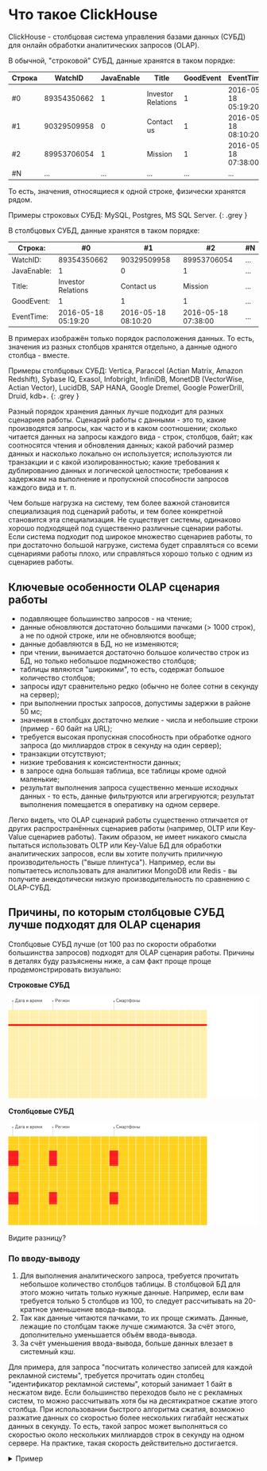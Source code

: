 # Что такое ClickHouse

ClickHouse - столбцовая система управления базами данных (СУБД) для онлайн обработки аналитических запросов (OLAP).

В обычной, "строковой" СУБД, данные хранятся в таком порядке:

| Строка | WatchID     | JavaEnable | Title              | GoodEvent | EventTime           |
| ------ | ----------- | ---------- | ------------------ | --------- | ------------------- |
| #0     | 89354350662 | 1          | Investor Relations | 1         | 2016-05-18 05:19:20 |
| #1     | 90329509958 | 0          | Contact us         | 1         | 2016-05-18 08:10:20 |
| #2     | 89953706054 | 1          | Mission            | 1         | 2016-05-18 07:38:00 |
| #N     | ...         | ...        | ...                | ...       | ...                 |

То есть, значения, относящиеся к одной строке, физически хранятся рядом.

Примеры строковых СУБД: MySQL, Postgres, MS SQL Server.
{: .grey }

В столбцовых СУБД, данные хранятся в таком порядке:

| Строка:     | #0                  | #1                  | #2                  | #N                  |
| ----------- | ------------------- | ------------------- | ------------------- | ------------------- |
| WatchID:    | 89354350662         | 90329509958         | 89953706054         | ...                 |
| JavaEnable: | 1                   | 0                   | 1                   | ...                 |
| Title:      | Investor Relations  | Contact us          | Mission             | ...                 |
| GoodEvent:  | 1                   | 1                   | 1                   | ...                 |
| EventTime:  | 2016-05-18 05:19:20 | 2016-05-18 08:10:20 | 2016-05-18 07:38:00 | ...                 |


В примерах изображён только порядок расположения данных.
То есть, значения из разных столбцов хранятся отдельно, а данные одного столбца - вместе.

Примеры столбцовых СУБД: Vertica, Paraccel (Actian Matrix, Amazon Redshift), Sybase IQ, Exasol, Infobright, InfiniDB, MonetDB (VectorWise, Actian Vector), LucidDB, SAP HANA, Google Dremel, Google PowerDrill, Druid, kdb+.
{: .grey }

Разный порядок хранения данных лучше подходит для разных сценариев работы.
Сценарий работы с данными - это то, какие производятся запросы, как часто и в каком соотношении; сколько читается данных на запросы каждого вида - строк, столбцов, байт; как соотносятся чтения и обновления данных; какой рабочий размер данных и насколько локально он используется; используются ли транзакции и с какой изолированностью; какие требования к дублированию данных и логической целостности; требования к задержкам на выполнение и пропускной способности запросов каждого вида и т. п.

Чем больше нагрузка на систему, тем более важной становится специализация под сценарий работы, и тем более конкретной становится эта специализация. Не существует системы, одинаково хорошо подходящей под существенно различные сценарии работы. Если система подходит под широкое множество сценариев работы, то при достаточно большой нагрузке, система будет справляться со всеми сценариями работы плохо, или справляться хорошо только с одним из сценариев работы.

## Ключевые особенности OLAP сценария работы

-   подавляющее большинство запросов - на чтение;
-   данные обновляются достаточно большими пачками (> 1000 строк), а не по одной строке, или не обновляются вообще;
-   данные добавляются в БД, но не изменяются;
-   при чтении, вынимается достаточно большое количество строк из БД, но только небольшое подмножество столбцов;
-   таблицы являются "широкими", то есть, содержат большое количество столбцов;
-   запросы идут сравнительно редко (обычно не более сотни в секунду на сервер);
-   при выполнении простых запросов, допустимы задержки в районе 50 мс;
-   значения в столбцах достаточно мелкие - числа и небольшие строки (пример - 60 байт на URL);
-   требуется высокая пропускная способность при обработке одного запроса (до миллиардов строк в секунду на один сервер);
-   транзакции отсутствуют;
-   низкие требования к консистентности данных;
-   в запросе одна большая таблица, все таблицы кроме одной маленькие;
-   результат выполнения запроса существенно меньше исходных данных - то есть, данные фильтруются или агрегируются; результат выполнения помещается в оперативку на одном сервере.

Легко видеть, что OLAP сценарий работы существенно отличается от других распространённых сценариев работы (например, OLTP или Key-Value сценариев работы). Таким образом, не имеет никакого смысла пытаться использовать OLTP или Key-Value БД для обработки аналитических запросов, если вы хотите получить приличную производительность ("выше плинтуса"). Например, если вы попытаетесь использовать для аналитики MongoDB или Redis - вы получите анекдотически низкую производительность по сравнению с OLAP-СУБД.

## Причины, по которым столбцовые СУБД лучше подходят для OLAP сценария

Столбцовые СУБД лучше (от 100 раз по скорости обработки большинства запросов) подходят для OLAP сценария работы. Причины в деталях буду разъяснены ниже, а сам факт проще проще продемонстрировать визуально:

**Строковые СУБД**

![Строковые](images/row_oriented.gif#)

**Столбцовые СУБД**

![Столбцовые](images/column_oriented.gif#)

Видите разницу?

### По вводу-выводу

1.  Для выполнения аналитического запроса, требуется прочитать небольшое количество столбцов таблицы. В столбцовой БД для этого можно читать только нужные данные. Например, если вам требуется только 5 столбцов из 100, то следует рассчитывать на 20-кратное уменьшение ввода-вывода.
2.  Так как данные читаются пачками, то их проще сжимать. Данные, лежащие по столбцам также лучше сжимаются. За счёт этого, дополнительно уменьшается объём ввода-вывода.
3.  За счёт уменьшения ввода-вывода, больше данных влезает в системный кэш.

Для примера, для запроса "посчитать количество записей для каждой рекламной системы", требуется прочитать один столбец "идентификатор рекламной системы", который занимает 1 байт в несжатом виде. Если большинство переходов было не с рекламных систем, то можно рассчитывать хотя бы на десятикратное сжатие этого столбца. При использовании быстрого алгоритма сжатия, возможно разжатие данных со скоростью более нескольких гигабайт несжатых данных в секунду. То есть, такой запрос может выполняться со скоростью около нескольких миллиардов строк в секунду на одном сервере. На практике, такая скорость действительно достигается.

<details markdown="1"><summary>Пример</summary>
```
$ clickhouse-client
ClickHouse client version 0.0.52053.
Connecting to localhost:9000.
Connected to ClickHouse server version 0.0.52053.

:) SELECT CounterID, count() FROM hits GROUP BY CounterID ORDER BY count() DESC LIMIT 20

SELECT
    CounterID,
    count()
FROM hits
GROUP BY CounterID
ORDER BY count() DESC
LIMIT 20

┌─CounterID─┬──count()─┐
│    114208 │ 56057344 │
│    115080 │ 51619590 │
│      3228 │ 44658301 │
│     38230 │ 42045932 │
│    145263 │ 42042158 │
│     91244 │ 38297270 │
│    154139 │ 26647572 │
│    150748 │ 24112755 │
│    242232 │ 21302571 │
│    338158 │ 13507087 │
│     62180 │ 12229491 │
│     82264 │ 12187441 │
│    232261 │ 12148031 │
│    146272 │ 11438516 │
│    168777 │ 11403636 │
│   4120072 │ 11227824 │
│  10938808 │ 10519739 │
│     74088 │  9047015 │
│    115079 │  8837972 │
│    337234 │  8205961 │
└───────────┴──────────┘

20 rows in set. Elapsed: 0.153 sec. Processed 1.00 billion rows, 4.00 GB (6.53 billion rows/s., 26.10 GB/s.)

:)
```
</details>

### По вычислениям

Так как для выполнения запроса надо обработать достаточно большое количество строк, становится актуальным диспетчеризовывать все операции не для отдельных строк, а для целых векторов, или реализовать движок выполнения запроса так, чтобы издержки на диспетчеризацию были примерно нулевыми. Если этого не делать, то при любой не слишком плохой дисковой подсистеме, интерпретатор запроса неизбежно упрётся в CPU.
Имеет смысл не только хранить данные по столбцам, но и обрабатывать их, по возможности, тоже по столбцам.

Есть два способа это сделать:

1. Векторный движок. Все операции пишутся не для отдельных значений, а для векторов. То есть, вызывать операции надо достаточно редко, и издержки на диспетчеризацию становятся пренебрежимо маленькими. Код операции содержит в себе хорошо оптимизированный внутренний цикл.

2. Кодогенерация. Для запроса генерируется код, в котором подставлены все косвенные вызовы.

В "обычных" БД этого не делается, так как не имеет смысла при выполнении простых запросов. Хотя есть исключения. Например, в MemSQL кодогенерация используется для уменьшения latency при выполнении SQL запросов. (Для сравнения - в аналитических СУБД, требуется оптимизация throughput, а не latency).

Стоит заметить, что для эффективности по CPU требуется, чтобы язык запросов был декларативным (SQL, MDX) или хотя бы векторным (J, K). То есть, чтобы запрос содержал циклы только в неявном виде, открывая возможности для оптимизации.
